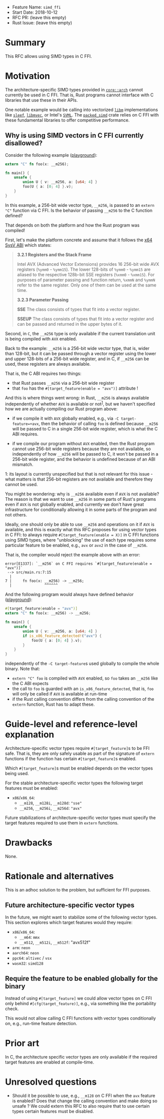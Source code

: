 - Feature Name: `simd_ffi`
- Start Date: 2018-10-12
- RFC PR: (leave this empty)
- Rust Issue: (leave this empty)

# Summary
[summary]: #summary

This RFC allows using SIMD types in C FFI.

# Motivation
[motivation]: #motivation

The architecture-specific SIMD types provided in [`core::arch`] cannot currently
be used in C FFI. That is, Rust programs cannot interface with C libraries that
use these in their APIs.

One notable example would be calling into vectorized [`libm`] implementations
like [`sleef`], [`libmvec`], or Intel's [`SVML`]. The [`packed_simd`] crate
relies on C FFI with these fundamental libraries to offer competitive
performance.

[`core::arch`]: https://doc.rust-lang.org/stable/core/arch/index.html
[`libm`]: https://sourceware.org/glibc/wiki/libm
[`sleef`]: https://sleef.org/
[`libmvec`]: https://sourceware.org/glibc/wiki/libm
[`SVML`]: https://software.intel.com/en-us/node/524289
[`packed_simd`]: https://github.com/rust-lang-nursery/packed_simd

## Why is using SIMD vectors in C FFI currently disallowed?

Consider the following example
([playground](https://play.rust-lang.org/?gist=b8cfb63bb4e7fb00bb293f6e27061c52&version=nightly&mode=debug&edition=2015)):

```rust
extern "C" fn foo(x: __m256);

fn main() {
    unsafe { 
        union U { v: __m256, a: [u64; 4] }
        foo(U { a: [0; 4] }.v);
    }
}
```

In this example, a 256-bit wide vector type, `__m256`, is passed to an `extern
"C"` function via C FFI. Is the behavior of passing `__m256` to the C function
defined?

That depends on both the platform and how the Rust program was compiled!

First, let's make the platform concrete and assume that it follows the [x64 SysV
ABI][sysv_abi] which states:

> **3.2.1 Registers and the Stack Frame**
>
> Intel AVX (Advanced Vector Extensions) provides 16 256-bit wide AVX registers
> (`%ymm0` - `%ymm15`). The lower 128-bits of `%ymm0` - `%ymm15` are aliased to
> the respective 128b-bit SSE registers (`%xmm0` - `%xmm15`). For purposes of
> parameter passing and function return, `%xmmN` and `%ymmN` refer to the same
> register. Only one of them can be used at the same time.
> 
> **3.2.3 Parameter Passing**
>
> **SSE** The class consists of types that fit into a vector register.
>
> **SSEUP** The class consists of types that fit into a vector register and can
> be passed and returned in the upper bytes of it.

[sysv_abi]: https://www.uclibc.org/docs/psABI-x86_64.pdf

Second, in `C`, the `__m256` type is only available if the current translation
unit is being compiled with `AVX` enabled.

Back to the example: `__m256` is a 256-bit wide vector type, that is, wider than
128-bit, but it can be passed through a vector register using the lower and
upper 128-bits of a 256-bit wide register, and in C, if `__m256` can be used,
these registers are always available.

That is, the C ABI requires two things: 

* that Rust passes `__m256` via a 256-bit wide register
* that `foo` has the `#[target_feature(enable = "avx")]` attribute !

And this is where things went wrong: in Rust, `__m256` is always available
independently of whether `AVX` is available or not<sup>[1](#layout_unspecified)</sup>, 
but we haven't specified how we are actually compiling our Rust program above:

* if we compile it with `AVX` globally enabled, e.g., via `-C
  target-feature=+avx`, then the behavior of calling `foo` is defined because
  `__m256` will be passed to C in a single 256-bit wide register, which is what
  the C ABI requires.
  
* if we compile our program without `AVX` enabled, then the Rust program cannot
  use 256-bit wide registers because they are not available, so independently of
  how `__m256` will be passed to C, it won't be passed in a 256-bit wide
  register, and the behavior is undefined because of an ABI mismatch.

<a name="layout_unspecified">1</a>: its layout is currently unspecified but that
is not relevant for this issue - what matters is that 256-bit registers are not
available and therefore they cannot be used.

You might be wondering: why is `__m256` available even if `AVX` is not
available? The reason is that we want to use `__m256` in some parts of
Rust's programs even if `AVX` is not globally enabled, and currently we don't
have great infrastructure for conditionally allowing it in some parts of the
program and not others.

Ideally, one should only be able to use `__m256` and operations on it if `AVX`
is available, and this is exactly what this RFC proposes for using vector types
in C FFI: to always require `#[target_feature(enable = X)]` in C FFI functions
using SIMD types, where "unblocking" the use of each type requires some
particular feature to be enabled, e.g., `avx` or `avx2` in the case of `__m256`.

That is, the compiler would reject the example above with an error: 

```
error[E1337]: `__m256` on C FFI requires `#[target_feature(enable = "avx")]`
 --> src/main.rs:7:15
  |
7 |     fn foo(x: __m256) -> __m256;
  |               ^^^^^^
```

And the following program would always have defined behavior
([playground](https://play.rust-lang.org/?gist=db651d09441fd16172a5c94711b2ab97&version=nightly&mode=debug&edition=2015)):

```rust
#[target_feature(enable = "avx")]
extern "C" fn foo(x: __m256) -> __m256;

fn main() {
    unsafe { 
        union U { v: __m256, a: [u64; 4] }
        if is_x86_feature_detected!("avx") {
            foo(U { a: [0; 4] }.v);
        }
    }
}
```

independently of the `-C target-feature`s used globally to compile the whole
binary. Note that:

* `extern "C" foo` is compiled with `AVX` enabled, so `foo` takes an `__m256`
  like the C ABI expects
* the call to `foo` is guarded with an `is_x86_feature_detected`, that is, `foo`
  will only be called if `AVX` is available at run-time
* if the Rust calling convention differs from the calling convention of the
  `extern` function, Rust has to adapt these. 

# Guide-level and reference-level explanation
[reference-level-explanation]: #reference-level-explanation

Architecture-specific vector types require `#[target_feature]`s to be FFI safe.
That is, they are only safely usable as part of the signature of `extern`
functions if the function has certain `#[target_feature]`s enabled.

Which `#[target_feature]`s must be enabled depends on the vector types being
used.

For the stable architecture-specific vector types the following target features
must be enabled:

* `x86`/`x86_64`:
    * `__m128`, `__m128i`, `__m128d`: `"sse"`
    * `__m256`, `__m256i`, `__m256d`: `"avx"`


Future stabilizations of architecture-specific vector types must specify the
target features required to use them in `extern` functions.

# Drawbacks
[drawbacks]: #drawbacks

None.

# Rationale and alternatives
[rationale-and-alternatives]: #rationale-and-alternatives

This is an adhoc solution to the problem, but sufficient for FFI purposes.

## Future architecture-specific vector types

In the future, we might want to stabilize some of the following vector types.
This section explores which target features would they require:

* `x86`/`x86_64`:
  * `__m64`: `mmx`
  * `__m512`, `__m512i`, `__m512f`: "avx512f"
* `arm`: `neon`
* `aarch64`: `neon`
* `ppc64`: `altivec` / `vsx`
* `wasm32`: `simd128`

## Require the feature to be enabled globally for the binary

Instead of using `#[target_feature]` we could allow vector types on C FFI only
behind `#[cfg(target_feature)]`, e.g., via something like the portability check. 

This would not allow calling C FFI functions with vector types conditionally on,
e.g., run-time feature detection.

# Prior art
[prior-art]: #prior-art

In C, the architecture specific vector types are only available if the required
target features are enabled at compile-time.

# Unresolved questions
[unresolved-questions]: #unresolved-questions

* Should it be possible to use, e.g., `__m128` on C FFI when the `avx` feature
  is enabled? Does that change the calling convention and make doing so unsafe ?
  We could extern this RFC to also require that to use certain types certain
  features must be disabled.
